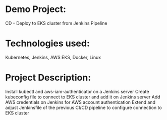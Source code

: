 # Demo Project:
CD - Deploy to EKS cluster from Jenkins Pipeline
# Technologies used:
Kubernetes, Jenkins, AWS EKS, Docker, Linux
# Project Description:
Install kubectl and aws-iam-authenticator on a Jenkins
server
Create kubeconfig file to connect to EKS cluster and
add it on Jenkins server
Add AWS credentials on Jenkins for AWS account
authentication
Extend and adjust Jenkinsfile of the previous CI/CD
pipeline to configure connection to EKS cluster
